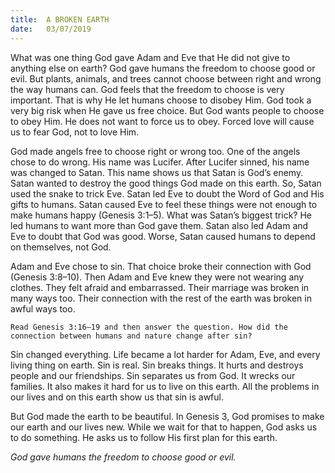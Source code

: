 ```yaml
---
title:  A BROKEN EARTH
date:   03/07/2019
---
```


What was one thing God gave Adam and Eve that He did not give to anything else on earth? God gave humans the freedom to choose good or evil. But plants, animals, and trees cannot choose between right and wrong the way humans can. God feels that the freedom to choose is very important. That is why He let humans choose to disobey Him. God took a very big risk when He gave us free choice. But God wants people to choose to obey Him. He does not want to force us to obey. Forced love will cause us to fear God, not to love Him. 

God made angels free to choose right or wrong too. One of the angels chose to do wrong. His name was Lucifer. After Lucifer sinned, his name was changed to Satan. This name shows us that Satan is God’s enemy. Satan wanted to destroy the good things God made on this earth. So, Satan used the snake to trick Eve. Satan led Eve to doubt the Word of God and His gifts to humans. Satan caused Eve to feel these things were not enough to make humans happy (Genesis 3:1–5). What was Satan’s biggest trick? He led humans to want more than God gave them. Satan also led Adam and Eve to doubt that God was good. Worse, Satan caused humans to depend on themselves, not God. 

Adam and Eve chose to sin. That choice broke their connection with God (Genesis 3:8–10). Then Adam and Eve knew they were not wearing any clothes. They felt afraid and embarrassed. Their marriage was broken in many ways too. Their connection with the rest of the earth was broken in awful ways too. 

`Read Genesis 3:16–19 and then answer the question. How did the connection between humans and nature change after sin?`

Sin changed everything. Life became a lot harder for Adam, Eve, and every living thing on earth. Sin is real. Sin breaks things. It hurts and destroys people and our friendships. Sin separates us from God. It wrecks our families. It also makes it hard for us to live on this earth. All the problems in our lives and on this earth show us that sin is awful. 

But God made the earth to be beautiful. In Genesis 3, God promises to make our earth and our lives new. While we wait for that to happen, God asks us to do something. He asks us to follow His first plan for this earth. 

_God gave humans the freedom to choose good or evil._